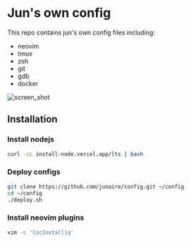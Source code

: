 # Jun's own config

This repo contains jun's own config files including:
- neovim
- tmux
- zsh
- git
- gdb
- docker

![screen_shot](https://user-images.githubusercontent.com/77525145/153541671-f15adc68-4f6a-48f8-bb68-50fdabaf137b.png)

## Installation

### Install nodejs
```bash
curl -sL install-node.vercel.app/lts | bash
```

### Deploy configs
```bash
git clone https://github.com/junaire/config.git ~/config
cd ~/config
./deploy.sh
```

### Install neovim plugins
```bash
vim -c 'CocInstall|q'
```
